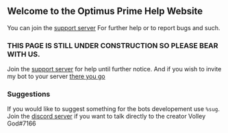 ## Welcome to the Optimus Prime Help Website

You can join the [support server](https://github.com/VolleyGod/OptimusPrime/edit/master/README.md) For further help or to report bugs and such.

### THIS PAGE IS STILL UNDER CONSTRUCTION SO PLEASE BEAR WITH US. 

Join the [support server](https://discord.me/knut) for help until further notice.
And if you wish to invite my bot to your server [there you go](http://goo.gl/Bo2CdN)

### Suggestions

If you would like to suggest something for the bots developement use ``%sug``. Join the [discord server](https://discord.me/knut) if you want to talk directly to the creator Volley God#7166
